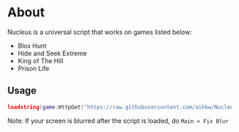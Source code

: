 # About
Nucleus is a universal script that works on games listed below:

- Blox Hunt
- Hide and Seek Extreme
- King of The Hill
- Prison Life

## Usage
```lua
loadstring(game:HttpGet("https://raw.githubusercontent.com/aihkw/Nucleus/main/main.lua"))()
```

Note: If your screen is blurred after the script is loaded, do `Main > Fix Blur`

